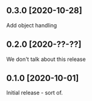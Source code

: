 0.3.0 [2020-10-28]
------------------

Add object handling

0.2.0 [2020-??-??]
------------------

We don't talk about this release

0.1.0 [2020-10-01]
------------------

Initial release - sort of.
